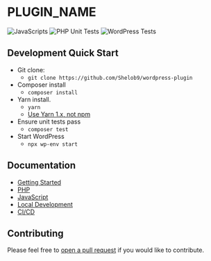 # PLUGIN_NAME

![JavaScripts](https://github.com/Shelob9/wordpress-plugin/workflows/JavaScripts/badge.svg)
![PHP Unit Tests](https://github.com/Shelob9/wordpress-plugin/workflows/PHP%20Unit%20Tests/badge.svg)
![WordPress Tests](https://github.com/Shelob9/wordpress-plugin/workflows/WordPress%20Tests/badge.svg)

## Development Quick Start

- Git clone:
    - `git clone https://github.com/Shelob9/wordpress-plugin`
- Composer install
    - `composer install`
- Yarn install.
    - `yarn`
    - [Use Yarn 1.x, not npm](https://dev.to/shelob9/why-i-use-yarn-not-npm-dkk)
- Ensure unit tests pass
    - `composer test`
- Start WordPress
    - `npx wp-env start`

## Documentation

- [Getting Started](https://shelob9.github.io/wordpress-plugin/)
- [PHP](https://shelob9.github.io/wordpress-plugin/php)
- [JavaScript](https://shelob9.github.io/wordpress-plugin/javascript)
- [Local Development](https://shelob9.github.io/wordpress-plugin/local-dev)
- [CI/CD](https://shelob9.github.io/wordpress-plugin/cicd)


## Contributing

Please feel free to [open a pull request](https://github.com/Shelob9/wordpress-plugin/pulls) if you would like to contribute.